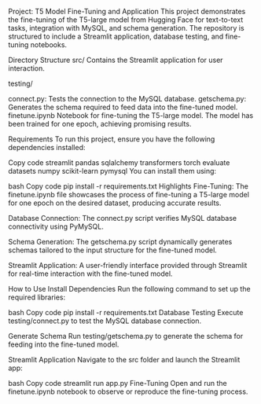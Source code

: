 Project: T5 Model Fine-Tuning and Application
This project demonstrates the fine-tuning of the T5-large model from Hugging Face for text-to-text tasks, integration with MySQL, and schema generation. The repository is structured to include a Streamlit application, database testing, and fine-tuning notebooks.

Directory Structure
src/
Contains the Streamlit application for user interaction.

testing/

connect.py: Tests the connection to the MySQL database.
getschema.py: Generates the schema required to feed data into the fine-tuned model.
finetune.ipynb
Notebook for fine-tuning the T5-large model. The model has been trained for one epoch, achieving promising results.

Requirements
To run this project, ensure you have the following dependencies installed:

Copy code
streamlit
pandas
sqlalchemy
transformers
torch
evaluate
datasets
numpy
scikit-learn
pymysql
You can install them using:

bash
Copy code
pip install -r requirements.txt
Highlights
Fine-Tuning:
The finetune.ipynb file showcases the process of fine-tuning a T5-large model for one epoch on the desired dataset, producing accurate results.

Database Connection:
The connect.py script verifies MySQL database connectivity using PyMySQL.

Schema Generation:
The getschema.py script dynamically generates schemas tailored to the input structure for the fine-tuned model.

Streamlit Application:
A user-friendly interface provided through Streamlit for real-time interaction with the fine-tuned model.

How to Use
Install Dependencies
Run the following command to set up the required libraries:

bash
Copy code
pip install -r requirements.txt
Database Testing
Execute testing/connect.py to test the MySQL database connection.

Generate Schema
Run testing/getschema.py to generate the schema for feeding into the fine-tuned model.

Streamlit Application
Navigate to the src folder and launch the Streamlit app:

bash
Copy code
streamlit run app.py
Fine-Tuning
Open and run the finetune.ipynb notebook to observe or reproduce the fine-tuning process.

